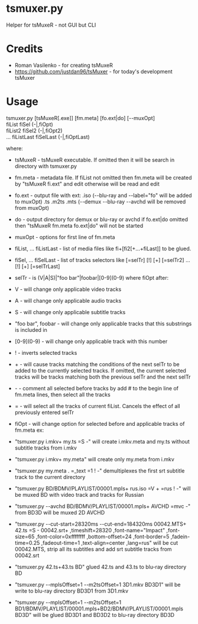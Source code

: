 # tsmuxer.py
Helper for tsMuxeR - not GUI but CLI
# Credits
- Roman Vasilenko - for creating tsMuxeR 
- https://github.com/justdan96/tsMuxer - for today's development tsMuxer

# Usage
tsmuxer.py [tsMuxeR[.exe]] [fm.meta] [fo.ext|do] [--muxOpt] \
fiList fiSel (-|,fiOpt) \
fiList2 fiSel2 (-|,fiOpt2) \
...
fiListLast fiSelLast (-|,fiOptLast)

where:
 - tsMuxeR - tsMuxeR executable. If omitted then it will be search in directory with tsmuxer.py
 - fm.meta - metadata file. If fiList not omitted then fm.meta will be created by "tsMuxeR fi.ext" and edit
           otherwise will be read and edit
 - fo.ext - output file with ext: .iso (--blu-ray and  --label="fo" will be added to muxOpt) .ts .m2ts .mts (--demux --blu-ray --avchd will be removed from muxOpt)
 - do - output directory for demux or blu-ray or avchd
      if fo.ext|do  omitted then "tsMuxeR fm.meta fo.ext|do" will not be started
 - muxOpt - options for first line of fm.meta
 - fiList, ... fiListLast - list of media files like fi+[fi2[+...+fiLast]] to be glued.
 - fiSel, ... fiSelLast - list of tracks selectors like [=selTr] [!] [+] [=selTr2] ... [!] [+] [=selTrLast]
 - selTr - is (V|A|S)|"foo bar"|foobar|\[0-9\](0-9) where fiOpt after:
  - V - will change only applicable video tracks
  - A - will change only applicable audio tracks
  - S - will change only applicable subtitle tracks
  - "foo bar", foobar - will change only applicable tracks that this substrings is included in
  - \[0-9\](0-9) - will change only applicable track with this number
 - ! - inverts selected tracks
 - \+ - will cause tracks matching the conditions of the next selTr to be added to the currently selected tracks.
     If omitted, the current selected tracks will be tracks matching both the previous selTr and the next selTr
 - \- - comment all selected before tracks by add # to the begin line of fm.meta lines, then select all the tracks
 - = - will select all the tracks of current fiList. Cancels the effect of all previously entered selTr
 - fiOpt - will change option for selected before and applicable tracks of fm.meta
ex:

 - "tsmuxer.py i.mkv+ my.ts =S -" will create i.mkv.meta and my.ts without subtitle tracks from i.mkv
 - "tsmuxer.py i.mkv+ my.meta" will create only my.meta from i.mkv
 - "tsmuxer.py my.meta . =_text =1 ! -" demultiplexes the first srt subtitle track to the current directory
 - "tsmuxer.py BD/BDMV/PLAYLIST/00001.mpls+ rus.iso =V + =rus ! -" will be muxed BD with video track and tracks for Russian
 - "tsmuxer.py --avchd BD/BDMV/PLAYLIST/00001.mpls+ AVCHD =mvc -" from BD3D will be muxed 2D AVCHD
 - "tsmuxer.py --cut-start=28320ms --cut-end=184320ms 00042.MTS+ 42.ts =S - 00042.srt+ ,timeshift=28320 ,font-name="Impact" ,font-size=65 ,font-color=0xffffffff ,bottom-offset=24 ,font-border=5 ,fadein-time=0.25 ,fadeout-time=1 ,text-align=center ,lang=rus"
             will be cut 00042.MTS, strip all its subtitles and add srt subtitle tracks from 00042.srt
 - "tsmuxer.py 42.ts+43.ts BD" glued 42.ts and 43.ts to blu-ray directory BD
 - "tsmuxer.py --mplsOffset=1 --m2tsOffset=1 3D1.mkv BD3D1" will be write to blu-ray directory BD3D1 from 3D1.mkv
 - "tsmuxer.py --mplsOffset=1 --m2tsOffset=1 BD1/BDMV/PLAYLIST/00001.mpls+BD2/BDMV/PLAYLIST/00001.mpls BD3D"
             will be glued BD3D1 and BD3D2 to blu-ray directory BD3D
